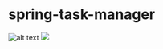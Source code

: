 # spring-task-manager

![alt text](https://gsj.npm.reo.dev/peace/abcd)
<img referrerpolicy="no-referrer-when-downgrade" src="https://static.scarf.sh/a.png?x-pxid=7fccb383-1f65-469e-9b2d-814fd75b8973" />
